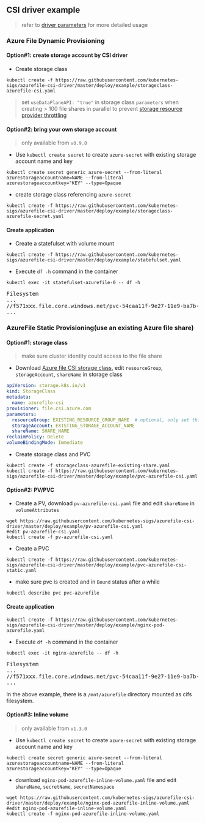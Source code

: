 ## CSI driver example
> refer to [driver parameters](../../docs/driver-parameters.md) for more detailed usage

### Azure File Dynamic Provisioning
#### Option#1: create storage account by CSI driver
 - Create storage class
```console
kubectl create -f https://raw.githubusercontent.com/kubernetes-sigs/azurefile-csi-driver/master/deploy/example/storageclass-azurefile-csi.yaml
```
 > set `useDataPlaneAPI: "true"` in storage class `parameters` when creating > 100 file shares in parallel to prevent [storage resource provider throttling](https://docs.microsoft.com/en-us/azure/azure-resource-manager/management/azure-subscription-service-limits#storage-resource-provider-limits)
 > 
#### Option#2: bring your own storage account
 > only available from `v0.9.0`
 - Use `kubectl create secret` to create `azure-secret` with existing storage account name and key
```console
kubectl create secret generic azure-secret --from-literal azurestorageaccountname=NAME --from-literal azurestorageaccountkey="KEY" --type=Opaque
```

 - create storage class referencing `azure-secret`
```console
kubectl create -f https://raw.githubusercontent.com/kubernetes-sigs/azurefile-csi-driver/master/deploy/example/storageclass-azurefile-secret.yaml
```

#### Create application
 - Create a statefulset with volume mount
```
kubectl create -f https://raw.githubusercontent.com/kubernetes-sigs/azurefile-csi-driver/master/deploy/example/statefulset.yaml
```

 - Execute `df -h` command in the container
```
kubectl exec -it statefulset-azurefile-0 -- df -h
```
<pre>
Filesystem                                                                Size  Used Avail Use% Mounted on
...
//f571xxx.file.core.windows.net/pvc-54caa11f-9e27-11e9-ba7b-0601775d3b69  1.0G  64K  1.0G  1%   /mnt/azurefile
...
</pre>

### AzureFile Static Provisioning(use an existing Azure file share)
#### Option#1: storage class
> make sure cluster identity could access to the file share
 - Download [Azure file CSI storage class](https://raw.githubusercontent.com/kubernetes-sigs/azurefile-csi-driver/master/deploy/example/storageclass-azurefile-existing-share.yaml), edit `resourceGroup`, `storageAccount`, `shareName` in storage class
```yaml
apiVersion: storage.k8s.io/v1
kind: StorageClass
metadata:
  name: azurefile-csi
provisioner: file.csi.azure.com
parameters:
  resourceGroup: EXISTING_RESOURCE_GROUP_NAME  # optional, only set this when storage account is not in the same resource group as agent node
  storageAccount: EXISTING_STORAGE_ACCOUNT_NAME
  shareName: SHARE_NAME
reclaimPolicy: Delete
volumeBindingMode: Immediate
```

 - Create storage class and PVC
```console
kubectl create -f storageclass-azurefile-existing-share.yaml
kubectl create -f https://raw.githubusercontent.com/kubernetes-sigs/azurefile-csi-driver/master/deploy/example/pvc-azurefile-csi.yaml
```

#### Option#2: PV/PVC
 - Create a PV, download `pv-azurefile-csi.yaml` file and edit `shareName` in `volumeAttributes`
```console
wget https://raw.githubusercontent.com/kubernetes-sigs/azurefile-csi-driver/master/deploy/example/pv-azurefile-csi.yaml
#edit pv-azurefile-csi.yaml
kubectl create -f pv-azurefile-csi.yaml
```

 - Create a PVC
```console
kubectl create -f https://raw.githubusercontent.com/kubernetes-sigs/azurefile-csi-driver/master/deploy/example/pvc-azurefile-csi-static.yaml
```

 - make sure pvc is created and in `Bound` status after a while
```console
kubectl describe pvc pvc-azurefile
```

#### Create application
```console
kubectl create -f https://raw.githubusercontent.com/kubernetes-sigs/azurefile-csi-driver/master/deploy/example/nginx-pod-azurefile.yaml
```

 - Execute `df -h` command in the container
```console
kubectl exec -it nginx-azurefile -- df -h
```
<pre>
Filesystem                                                                Size  Used Avail Use% Mounted on
...
//f571xxx.file.core.windows.net/pvc-54caa11f-9e27-11e9-ba7b-0601775d3b69  1.0G  64K  1.0G  1%   /mnt/azurefile
...
</pre>
In the above example, there is a `/mnt/azurefile` directory mounted as cifs filesystem.

#### Option#3: Inline volume
 > only available from `v1.3.0`
 - Use `kubectl create secret` to create `azure-secret` with existing storage account name and key
```console
kubectl create secret generic azure-secret --from-literal azurestorageaccountname=NAME --from-literal azurestorageaccountkey="KEY" --type=Opaque
```

 - download `nginx-pod-azurefile-inline-volume.yaml` file and edit `shareName`, `secretName`, `secretNamespace`
```console
wget https://raw.githubusercontent.com/kubernetes-sigs/azurefile-csi-driver/master/deploy/example/nginx-pod-azurefile-inline-volume.yaml
#edit nginx-pod-azurefile-inline-volume.yaml
kubectl create -f nginx-pod-azurefile-inline-volume.yaml
```
